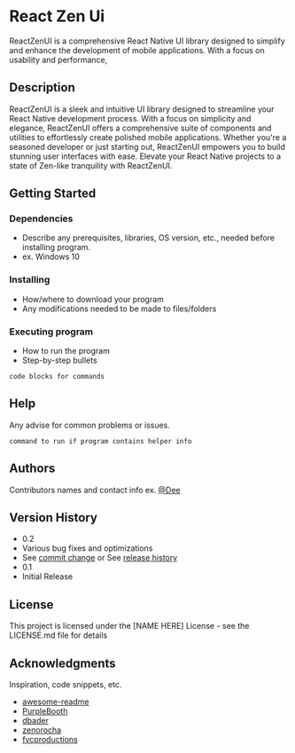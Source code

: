 # React Zen Ui

ReactZenUI is a comprehensive React Native UI library designed to simplify and enhance the development of mobile applications. With a focus on usability and performance,

## Description

ReactZenUI is a sleek and intuitive UI library designed to streamline your React Native development process. With a focus on simplicity and elegance, ReactZenUI offers a comprehensive suite of components and utilities to effortlessly create polished mobile applications. Whether you're a seasoned developer or just starting out, ReactZenUI empowers you to build stunning user interfaces with ease. Elevate your React Native projects to a state of Zen-like tranquility with ReactZenUI.

## Getting Started

### Dependencies

-  Describe any prerequisites, libraries, OS version, etc., needed before installing program.
-  ex. Windows 10

### Installing

-  How/where to download your program
-  Any modifications needed to be made to files/folders

### Executing program

-  How to run the program
-  Step-by-step bullets

```
code blocks for commands
```

## Help

Any advise for common problems or issues.

```
command to run if program contains helper info
```

## Authors

Contributors names and contact info
ex. [@Dee](https://github.com/dheeraj1429)

## Version History

-  0.2
-  Various bug fixes and optimizations
-  See [commit change]() or See [release history]()
-  0.1
-  Initial Release

## License

This project is licensed under the [NAME HERE] License - see the LICENSE.md file for details

## Acknowledgments

Inspiration, code snippets, etc.

-  [awesome-readme](https://github.com/matiassingers/awesome-readme)
-  [PurpleBooth](https://gist.github.com/PurpleBooth/109311bb0361f32d87a2)
-  [dbader](https://github.com/dbader/readme-template)
-  [zenorocha](https://gist.github.com/zenorocha/4526327)
-  [fvcproductions](https://gist.github.com/fvcproductions/1bfc2d4aecb01a834b46)
